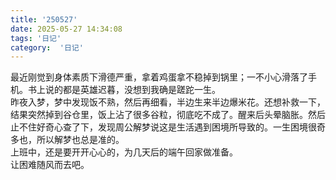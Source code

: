 ```yaml
---
title: '250527'
date: 2025-05-27 14:34:08
tags: '日记'
category:  '日记'
---
```

最近刚觉到身体素质下滑德严重，拿着鸡蛋拿不稳掉到锅里；一不小心滑落了手机。书上说的都是英雄迟暮，没想到我确是蹉跎一生。<br>
昨夜入梦，梦中发现饭不熟，然后再细看，半边生来半边爆米花。还想补救一下，结果突然掉到谷仓里，饭上沾了很多谷粒，彻底吃不成了。醒来后头晕脑胀。然后止不住好奇心查了下，发现周公解梦说这是生活遇到困境所导致的。一生困境很奇多也，所以解梦也总是准的。<br>
上班中，还是要开开心心的，为几天后的端午回家做准备。<br>
让困难随风而去吧。<br>